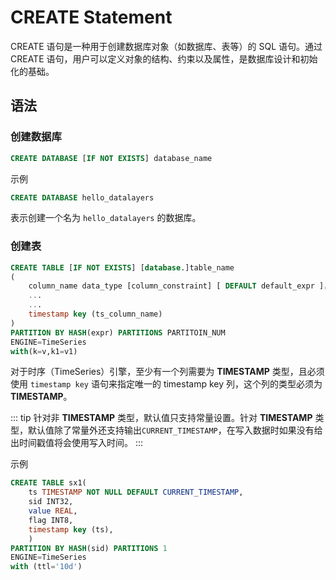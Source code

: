 
# CREATE Statement

CREATE 语句是一种用于创建数据库对象（如数据库、表等）的 SQL 语句。通过 CREATE 语句，用户可以定义对象的结构、约束以及属性，是数据库设计和初始化的基础。

## 语法

### 创建数据库

```SQL
CREATE DATABASE [IF NOT EXISTS] database_name
```

示例

```SQL
CREATE DATABASE hello_datalayers
```

表示创建一个名为 `hello_datalayers` 的数据库。

### 创建表

```SQL
CREATE TABLE [IF NOT EXISTS] [database.]table_name 
(
    column_name data_type [column_constraint] [ DEFAULT default_expr ]，
    ...
    ...
    timestamp key (ts_column_name)
)
PARTITION BY HASH(expr) PARTITIONS PARTITOIN_NUM
ENGINE=TimeSeries
with(k=v,k1=v1)
```

对于时序（TimeSeries）引擎，至少有一个列需要为 **TIMESTAMP** 类型，且必须使用 `timestamp key` 语句来指定唯一的 timestamp key 列，这个列的类型必须为 **TIMESTAMP**。

::: tip
针对非 **TIMESTAMP** 类型，默认值只支持常量设置。针对 **TIMESTAMP** 类型，默认值除了常量外还支持输出`CURRENT_TIMESTAMP`，在写入数据时如果没有给出时间戳值将会使用写入时间。
:::  

示例

```SQL
CREATE TABLE sx1(
    ts TIMESTAMP NOT NULL DEFAULT CURRENT_TIMESTAMP,
    sid INT32,
    value REAL,
    flag INT8,
    timestamp key (ts),
    )
PARTITION BY HASH(sid) PARTITIONS 1
ENGINE=TimeSeries
with (ttl='10d')
```
